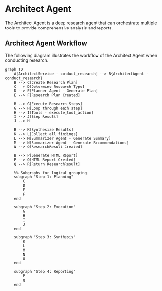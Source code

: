 # Architect Agent

The Architect Agent is a deep research agent that can orchestrate multiple tools to provide comprehensive analysis and reports.

## Architect Agent Workflow

The following diagram illustrates the workflow of the Architect Agent when conducting research.

```mermaid
graph TD
    A[ArchitectService - conduct_research] --> B{ArchitectAgent - conduct_research}
    B --> C[Create Research Plan]
    C --> D[Determine Research Type]
    D --> E[Planner Agent - Generate Plan]
    E --> F[Research Plan Created]
    
    B --> G[Execute Research Steps]
    G --> H[Loop through each step]
    H --> I[Tools - execute_tool_action]
    I --> J[Step Result]
    J --> H
    
    B --> K[Synthesize Results]
    K --> L[Collect all findings]
    L --> M[Summarizer Agent - Generate Summary]
    M --> N[Summarizer Agent - Generate Recommendations]
    N --> O[ResearchResult Created]
    
    B --> P[Generate HTML Report]
    P --> Q[HTML Report Created]
    Q --> R[Return ResearchResult]

    %% Subgraphs for logical grouping
    subgraph "Step 1: Planning"
        C
        D
        E
        F
    end

    subgraph "Step 2: Execution"
        G
        H
        I
        J
    end

    subgraph "Step 3: Synthesis"
        K
        L
        M
        N
        O
    end

    subgraph "Step 4: Reporting"
        P
        Q
    end

